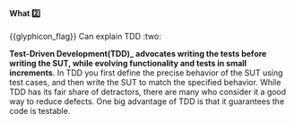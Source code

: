 <div id="title">

#### What :two:

</div>
<span id="outcomes">{{glyphicon_flag}} Can explain TDD :two:</span>

<div id="body">

**Test-Driven Development(TDD)_ advocates writing the tests before writing the SUT, while evolving functionality and tests in small increments**. In TDD you first define the precise behavior of the SUT using test cases, and then write the SUT to match the specified behavior. While TDD has its fair share of detractors, there are many who consider it a good way to reduce defects. One big advantage of TDD is that it guarantees the code is testable.

</div>

<div id="extras">

<include src="exercises.md" />

</div>